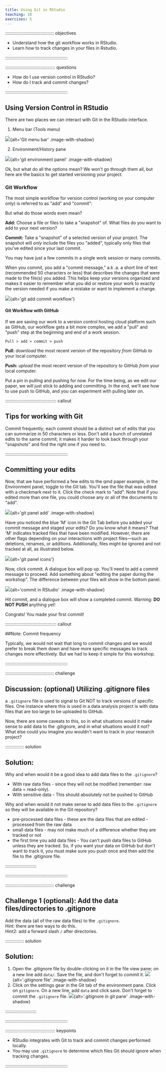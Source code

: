 ```yaml
---
title: Using Git in RStudio
teaching: 10
exercises: 5
---
```


::::::::::::::::::::::::::::::::::::::: objectives

- Understand how the git workflow works in RStudio.
- Learn how to track changes in your files in Rstudio.

::::::::::::::::::::::::::::::::::::::::::::::::::

:::::::::::::::::::::::::::::::::::::::: questions

- How do I use version control in RStudio?
- How do I track and commit changes?

::::::::::::::::::::::::::::::::::::::::::::::::::

## Using Version Control in RStudio

There are two places we can interact with Git in the RStudio interface.

1. Menu bar (Tools menu) 

![](fig/05-git-top-menu.PNG){alt='Git menu bar' .image-with-shadow} <br>

2. Environment/History pane 

![](fig/05-git-environment-window.PNG){alt='git environment panel' .image-with-shadow}

Ok, but what do all the options mean? We won't go through them all, but here are the basics to get started versioning your project.

### Git Workflow

The most simple workflow for version control (working on your computer only)
is referred to as "add" and "commit":

But what do those words even mean?

**Add:** Choose a file or files to take a "snapshot" of. What files do you want to add to your next version?

**Commit:** Take a "snapshot" of a selected version of your project. The snapshot will *only* include the files you "added", typically only files that you've edited since your last commit.

You may have just a few commits in a single work session or many commits.

When you commit, you add a "commit message," a.k .a. a short line of text (recommended 50 characters or less) that describes the changes that were made to the file(s) you added. This helps keep your versions organized and makes it easier to remember what you did or restore your work to exactly the version needed if you make a mistake or want to implement a change.

![](fig/05-git-add-commit.svg){alt='git add commit workflow'}

#### Git Workflow with GitHub

If we are saving our work to a version control hosting cloud platform such as GitHub,
our workflow gets a bit more complex, we add a "pull" and "push" step at the beginning and end of a work session.

`Pull > add > commit > push`

**Pull:** *download* the most recent version of the repository *from* GitHub *to* your local computer.

**Push:** *upload* the most recent version of the repository *to* GitHub *from* your local computer.

Put a pin in pulling and pushing for now. For the time being, as we edit our paper, we will just stick to adding and committing. In the end, we'll see how to use push to GitHub, and you can experiment with pulling later on.

:::::::::::::::::::::::::::::::::::::::::  callout

## Tips for working with Git

Commit frequently; each commit should be a distinct set of edits that you can summarize in 50 characters or less. Don't add a bunch of unrelated edits to the same commit; it makes it harder to look back through your "snapshots" and find the right one if you need to.

::::::::::::::::::::::::::::::::::::::::::::::::::


## Committing your edits

Now, that we have performed a few edits to the qmd paper example, in the Environment panel, toggle to the Git tab. You'll see the file that was edited with a checkmark next to it. Click the check mark to "add". Note that if you edited more than one file, you could choose any or all of the documents to "add".

![](fig/05-first-edit.PNG){alt='git panel add' .image-with-shadow}

Have you noticed the blue 'M' icon in the Git Tab before you added your commit message and staged your edits? Do you know what it means? That 'M' indicates tracked files that have been modified. However, there are other flags depending on your interactions with project files—such as deletions, renames, or additions. Additionally, files might be ignored and not tracked at all, as illustrated below.

![](fig/05-git-icons.png){alt='git panel icons'}

Now, click commit. A dialogue box will pop up. You'll need to add a commit message to proceed. Add something about "editing the paper during the workshop". The difference between your files will show in the bottom panel.

![](fig/05-rstudio-commit.png){alt='commit in RStudio' .image-with-shadow}

Hit commit, and a dialogue box will show a completed commit. Warning: **DO NOT PUSH** anything yet!

Congrats! You made your first commit!

:::::::::::::::::::::::::::::::::::::::::  callout

\##Note: Commit frequency

Typically, we would not wait that long to commit changes and we would prefer to break them down and have more specific messages to track changes more effectively. But we had to keep it simple for this workshop.


::::::::::::::::::::::::::::::::::::::::::::::::::

:::::::::::::::::::::::::::::::::::::::  challenge

## Discussion: (optional) Utilizing .gitignore files

a `.gitignore` file is used to signal to Git NOT to track versions of specific files. One instance where this is used in a data analysis project is with data files that are too large to be uploaded to GitHub.

Now, there are some caveats to this, so in what situations would it make sense to add data to the .gitignore, and in what situations would it not? What else could you imagine you wouldn't want to track in your research project?

:::::::::::::::  solution

## Solution:

Why and when would it be a good idea to add data files to the `.gitignore`?

- With raw data files - since they will not be modified (remember: raw data = read-only).
- With sensitive data - This should absolutely not be pushed to GitHub

Why and when would it not make sense to add data files to the `.gitignore` so they will be available in the Git repository?

- pre-processed data files - these are the data files that are edited - processed from the raw data
- small data files - may not make much of a difference whether they are tracked or not
- the first time you add data files - You can't push data files to GitHub unless they are tracked. So, if you want your data on GitHub but don't want to track it, you must make sure you push once and then add the file to the .gitignore file.
  
  

:::::::::::::::::::::::::

::::::::::::::::::::::::::::::::::::::::::::::::::

:::::::::::::::::::::::::::::::::::::::  challenge

## Challenge 1 (optional): Add the data files/directories to .gitignore

Add the data (all of the raw data files) to the `.gitignore`.  
Hint: there are two ways to do this.  
Hint2: add a forward slash `/` after directories.

:::::::::::::::  solution

## Solution:

1) Open the .gitignore file by double-clicking on it in the file view pane; on a new line add `data/`. Save the file, and don't forget to commit it.
  ![](fig/05-gitignore-file.PNG){alt='.gitignore file' .image-with-shadow}
2) Click on the settings gear in the Git tab of the environment pane. Click on `gitignore`. On a new line, add `data` and click save. Don't forget to commit the `.gitignore` file.
  ![](fig/05-gitignore-git-pane.PNG){alt='.gitignore in git pane' .image-with-shadow}
  
  

:::::::::::::::::::::::::

::::::::::::::::::::::::::::::::::::::::::::::::::

:::::::::::::::::::::::::::::::::::::::: keypoints

- RStudio integrates with Git to track and commit changes performed locally.
- You may use `.gitignore` to determine which files Git should ignore when tracking changes.

::::::::::::::::::::::::::::::::::::::::::::::::::


